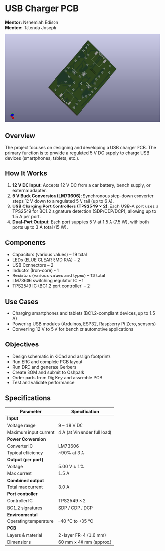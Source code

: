 # USB Charger PCB
**Mentor:** Nehemiah Edison  
**Mentee:** Tatenda Joseph

![Block diagram of USB charger PCB](<HOPE USB Charger- Tatenda/images/3Dimage.jpg>)
## Overview
The project focuses on designing and developing a USB charger PCB. The primary function is to provide a regulated 5 V DC supply to charge USB devices (smartphones, tablets, etc.).

## How It Works
1. **12 V DC Input**: Accepts 12 V DC from a car battery, bench supply, or external adapter.  
2. **5 V Buck Conversion (LM73606)**: Synchronous step-down converter steps 12 V down to a regulated 5 V rail (up to 6 A).  
3. **USB Charging Port Controllers (TPS2549 × 2)**: Each USB-A port uses a TPS2549 for BC1.2 signature detection (SDP/CDP/DCP), allowing up to 1.5 A per port.  
4. **Dual-Port Output**: Each port supplies 5 V at 1.5 A (7.5 W), with both ports up to 3 A total (15 W).

## Components
- Capacitors (various values) – 19 total  
- LEDs (BLUE CLEAR SMD R/A) – 2  
- USB Connectors – 2  
- Inductor (Iron-core) – 1  
- Resistors (various values and types) – 13 total  
- LM73606 switching regulator IC – 1  
- TPS2549 IC (BC1.2 port controller) – 2

## Use Cases
- Charging smartphones and tablets (BC1.2-compliant devices, up to 1.5 A)  
- Powering USB modules (Arduinos, ESP32, Raspberry Pi Zero, sensors)  
- Converting 12 V to 5 V for bench or automotive applications

## Objectives
- Design schematic in KiCad and assign footprints  
- Run ERC and complete PCB layout  
- Run DRC and generate Gerbers  
- Create BOM and submit to Oshpark  
- Order parts from DigiKey and assemble PCB  
- Test and validate performance

## Specifications
| Parameter             | Specification                 |
|-----------------------|-------------------------------|
| **Input**             |                               |
| Voltage range         | 9 – 18 V DC                   |
| Maximum input current | 4 A (at Vin under full load)  |
| **Power Conversion**  |                               |
| Converter IC          | LM73606                       |
| Typical efficiency    | ~90% at 3 A                   |
| **Output (per port)** |                               |
| Voltage               | 5.00 V ± 1%                   |
| Max current           | 1.5 A                         |
| **Combined output**   |                               |
| Total max current     | 3.0 A                         |
| **Port controller**   |                               |
| Controller IC         | TPS2549 × 2                   |
| BC1.2 signatures      | SDP / CDP / DCP               |
| **Environmental**     |                               |
| Operating temperature | –40 °C to +85 °C              |
| **PCB**               |                               |
| Layers & material     | 2-layer FR-4 (1.6 mm)         |
| Dimensions            | 60 mm × 40 mm (approx.)       |

